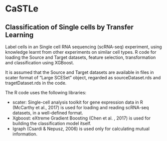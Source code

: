 # CaSTLe
## Classification of Single cells by Transfer Learning

Label cells in an Single cell RNA sequencing (scRNA-seq) experiment, using knowledge learnt from other experiments on similar cell types.
R code for loading the Source and Target datasets, feature selection, transformation and classification using XGBoost.
  
It is assumed that the Source and Target datasets are available in files in scater format of “Large SCESet” object, regarded as sourceDataset.rds and tragetDataset.rds in the code.

The R code uses the following libraries:
  * scater: Single-cell analysis toolkit for gene expression data in R (McCarthy et al., 2017) is used for loading and reading scRNA-seq datasets, in a well-defined format.
  * Xgboost: eXtreme Gradient Boosting (Chen et al. , 2017) is used for building the classification model itself.
  * Igraph (Csardi & Nepusz, 2006) is used only for calculating mutual information.

